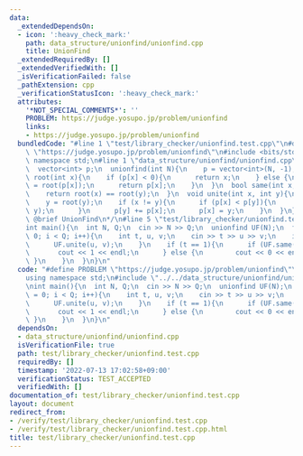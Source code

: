 ```yaml
---
data:
  _extendedDependsOn:
  - icon: ':heavy_check_mark:'
    path: data_structure/unionfind/unionfind.cpp
    title: UnionFind
  _extendedRequiredBy: []
  _extendedVerifiedWith: []
  _isVerificationFailed: false
  _pathExtension: cpp
  _verificationStatusIcon: ':heavy_check_mark:'
  attributes:
    '*NOT_SPECIAL_COMMENTS*': ''
    PROBLEM: https://judge.yosupo.jp/problem/unionfind
    links:
    - https://judge.yosupo.jp/problem/unionfind
  bundledCode: "#line 1 \"test/library_checker/unionfind.test.cpp\"\n#define PROBLEM\
    \ \"https://judge.yosupo.jp/problem/unionfind\"\n#include <bits/stdc++.h>\nusing\
    \ namespace std;\n#line 1 \"data_structure/unionfind/unionfind.cpp\"\nstruct unionfind{\n\
    \  vector<int> p;\n  unionfind(int N){\n    p = vector<int>(N, -1);\n  }\n  int\
    \ root(int x){\n    if (p[x] < 0){\n      return x;\n    } else {\n      p[x]\
    \ = root(p[x]);\n      return p[x];\n    }\n  }\n  bool same(int x, int y){\n\
    \    return root(x) == root(y);\n  }\n  void unite(int x, int y){\n    x = root(x);\n\
    \    y = root(y);\n    if (x != y){\n      if (p[x] < p[y]){\n        swap(x,\
    \ y);\n      }\n      p[y] += p[x];\n      p[x] = y;\n    }\n  }\n};\n/**\n *\
    \ @brief UnionFind\n*/\n#line 5 \"test/library_checker/unionfind.test.cpp\"\n\
    int main(){\n  int N, Q;\n  cin >> N >> Q;\n  unionfind UF(N);\n  for (int i =\
    \ 0; i < Q; i++){\n    int t, u, v;\n    cin >> t >> u >> v;\n    if (t == 0){\n\
    \      UF.unite(u, v);\n    }\n    if (t == 1){\n      if (UF.same(u, v)){\n \
    \       cout << 1 << endl;\n      } else {\n        cout << 0 << endl;\n     \
    \ }\n    }\n  }\n}\n"
  code: "#define PROBLEM \"https://judge.yosupo.jp/problem/unionfind\"\n#include <bits/stdc++.h>\n\
    using namespace std;\n#include \"../../data_structure/unionfind/unionfind.cpp\"\
    \nint main(){\n  int N, Q;\n  cin >> N >> Q;\n  unionfind UF(N);\n  for (int i\
    \ = 0; i < Q; i++){\n    int t, u, v;\n    cin >> t >> u >> v;\n    if (t == 0){\n\
    \      UF.unite(u, v);\n    }\n    if (t == 1){\n      if (UF.same(u, v)){\n \
    \       cout << 1 << endl;\n      } else {\n        cout << 0 << endl;\n     \
    \ }\n    }\n  }\n}\n"
  dependsOn:
  - data_structure/unionfind/unionfind.cpp
  isVerificationFile: true
  path: test/library_checker/unionfind.test.cpp
  requiredBy: []
  timestamp: '2022-07-13 17:02:58+09:00'
  verificationStatus: TEST_ACCEPTED
  verifiedWith: []
documentation_of: test/library_checker/unionfind.test.cpp
layout: document
redirect_from:
- /verify/test/library_checker/unionfind.test.cpp
- /verify/test/library_checker/unionfind.test.cpp.html
title: test/library_checker/unionfind.test.cpp
---
```

